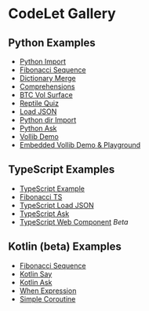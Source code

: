 # CodeLet Gallery

## Python Examples

* [Python Import](https://codelet.indriai.com/CodeLet-Gallery/py_import)
* [Fibonacci Sequence](https://codelet.indriai.com/CodeLet-Gallery/fibonacci-v2)
* [Dictionary Merge](https://codelet.indriai.com/CodeLet-Gallery/dict-merge)
* [Comprehensions](https://codelet.indriai.com/CodeLet-Gallery/comprehensions)
* [BTC Vol Surface](https://codelet.indriai.com/CodeLet-Gallery/btc-vol-surface-v2)
* [Reptile Quiz](https://codelet.indriai.com/CodeLet-Gallery/reptile-quiz)
* [Load JSON](https://codelet.indriai.com/CodeLet-Gallery/load-json)
* [Python dir Import](https://codelet.indriai.com/CodeLet-Gallery/py-dir-import)
* [Python Ask](https://codelet.indriai.com/CodeLet-Gallery/py_ask)
* [Vollib Demo](https://codelet.indriai.com/codelet-gallery/vollib-demo)
* [Embedded Vollib Demo &amp; Playground](https://vollib.org/index.html#codelet-area)
<!---
* [Calling an External API]({CODELET_APP_DOMAIN}/CodeLet-Gallery/call-api-py)
--->

## TypeScript Examples

* [TypeScript Example](https://codelet.indriai.com/CodeLet-Gallery/ts-simple-v2)
* [Fibonacci TS](https://codelet.indriai.com/CodeLet-Gallery/fibonacci-ts-v2)
* [TypeScript Load JSON](https://codelet.indriai.com/CodeLet-Gallery/ts-load-json)
* [TypeScript Ask](https://codelet.indriai.com/CodeLet-Gallery/ts-ask)
* [TypeScript Web Component](https://codelet.indri.ai/CodeLet-Gallery/web-comp) _Beta_

## Kotlin \(beta\) Examples

* [Fibonacci Sequence](https://codelet.indriai.com/CodeLet-Gallery/fibonacci-kt)
* [Kotlin Say](https://codelet.indri.ai/CodeLet-Gallery/kt-say)
* [Kotlin Ask](https://codelet.indriai.com/CodeLet-Gallery/kt-ask)
* [When Expression](https://codelet.indriai.com/CodeLet-Gallery/when-kt)
* [Simple Coroutine](https://codelet.indri.ai/CodeLet-Gallery/kt-coroutine)
  
